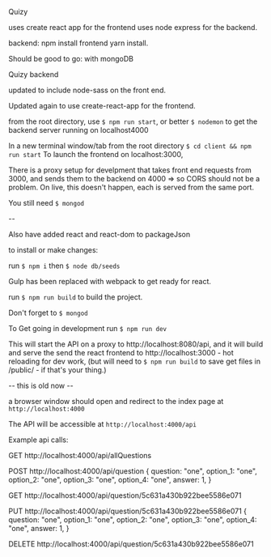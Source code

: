 Quizy

uses create react app for the frontend
uses node express for the backend.

backend: npm install
frontend yarn install.

Should be good to go: with mongoDB

Quizy backend

updated to include node-sass on the front end.

Updated again to use create-react-app for the frontend.

from the root directory, use `$ npm run start`, or better `$ nodemon` to get the backend server running on localhost4000

In a new terminal window/tab from the root directory `$ cd client && npm run start` To launch the frontend on localhost:3000,

There is a proxy setup for develpment that takes front end requests from 3000, and sends them to the backend on 4000 => so CORS should not be a problem. On live, this doesn't happen, each is served from the same port.

You still need `$ mongod`

--


Also have added react and react-dom to packageJson

to install or make changes:

run `$ npm i`
then `$ node db/seeds`

Gulp has been replaced with webpack to get ready for react.

run `$ npm run build` to build the project.

Don't forget to `$ mongod`

To Get going in development run `$ npm run dev`

This will start the API on a proxy to http://localhost:8080/api, and it will build and serve the send the react frontend to http://localhost:3000 - hot reloading for dev work, (but will need to `$ npm run build` to save get files in /public/ - if that's your thing.)

-- this is old now --

a browser window should open and redirect to the index page at `http://localhost:4000`

The API will be accessible at `http://localhost:4000/api`

Example api calls:

GET
http://localhost:4000/api/allQuestions

POST
http://localhost:4000/api/question
{
  question: "one",
  option_1: "one",
  option_2: "one",
  option_3: "one",
  option_4: "one",
  answer: 1,
}

GET
http://localhost:4000/api/question/5c631a430b922bee5586e071

PUT
http://localhost:4000/api/question/5c631a430b922bee5586e071
{
  question: "one",
  option_1: "one",
  option_2: "one",
  option_3: "one",
  option_4: "one",
  answer: 1,
}

DELETE
http://localhost:4000/api/question/5c631a430b922bee5586e071
